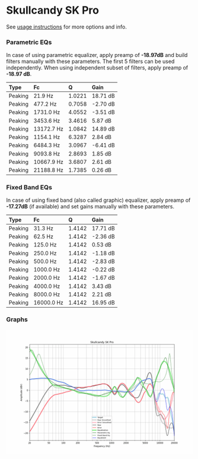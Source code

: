 # Skullcandy SK Pro
See [usage instructions](https://github.com/jaakkopasanen/AutoEq#usage) for more options and info.

### Parametric EQs
In case of using parametric equalizer, apply preamp of **-18.97dB** and build filters manually
with these parameters. The first 5 filters can be used independently.
When using independent subset of filters, apply preamp of **-18.97 dB**.

| Type    | Fc         |      Q | Gain     |
|:--------|:-----------|:-------|:---------|
| Peaking | 21.9 Hz    | 1.0221 | 18.71 dB |
| Peaking | 477.2 Hz   | 0.7058 | -2.70 dB |
| Peaking | 1731.0 Hz  | 4.0552 | -3.51 dB |
| Peaking | 3453.6 Hz  | 3.4616 | 5.87 dB  |
| Peaking | 13172.7 Hz | 1.0842 | 14.89 dB |
| Peaking | 1154.1 Hz  | 6.3287 | 2.84 dB  |
| Peaking | 6484.3 Hz  | 3.0967 | -6.41 dB |
| Peaking | 9093.8 Hz  | 2.8693 | 1.85 dB  |
| Peaking | 10667.9 Hz | 3.6807 | 2.61 dB  |
| Peaking | 21188.8 Hz | 1.7385 | 0.26 dB  |

### Fixed Band EQs
In case of using fixed band (also called graphic) equalizer, apply preamp of **-17.27dB**
(if available) and set gains manually with these parameters.

| Type    | Fc         |      Q | Gain     |
|:--------|:-----------|:-------|:---------|
| Peaking | 31.3 Hz    | 1.4142 | 17.71 dB |
| Peaking | 62.5 Hz    | 1.4142 | -2.36 dB |
| Peaking | 125.0 Hz   | 1.4142 | 0.53 dB  |
| Peaking | 250.0 Hz   | 1.4142 | -1.18 dB |
| Peaking | 500.0 Hz   | 1.4142 | -2.83 dB |
| Peaking | 1000.0 Hz  | 1.4142 | -0.22 dB |
| Peaking | 2000.0 Hz  | 1.4142 | -1.67 dB |
| Peaking | 4000.0 Hz  | 1.4142 | 3.43 dB  |
| Peaking | 8000.0 Hz  | 1.4142 | 2.21 dB  |
| Peaking | 16000.0 Hz | 1.4142 | 16.95 dB |

### Graphs
![](./Skullcandy%20SK%20Pro.png)